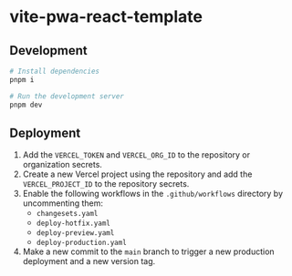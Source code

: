 # vite-pwa-react-template

## Development

```bash
# Install dependencies
pnpm i

# Run the development server
pnpm dev
```

## Deployment

1. Add the `VERCEL_TOKEN` and `VERCEL_ORG_ID` to the repository or organization secrets.
2. Create a new Vercel project using the repository and add the `VERCEL_PROJECT_ID` to the repository secrets.
3. Enable the following workflows in the `.github/workflows` directory by uncommenting them:
   - `changesets.yaml`
   - `deploy-hotfix.yaml`
   - `deploy-preview.yaml`
   - `deploy-production.yaml`
4. Make a new commit to the `main` branch to trigger a new production deployment and a new version tag.
